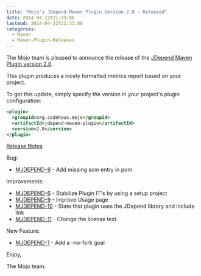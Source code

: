 ```yaml
---
title: "Mojo's JDepend Maven Plugin Version 2.0 - Released"
date: 2014-04-22T21:33:00
lastmod: 2014-04-22T21:33:00
categories:
  - Maven
  - Maven-Plugin-Releases
---
```

The Mojo team is pleased to announce the release of the 
[JDepend Maven Plugin version 2.0](http://mojo.codehaus.org/jdepend-maven-plugin/).

This plugin produces a nicely formatted metrics report based on your project.

To get this update, simply specify the version in your project's plugin configuration: 

```xml
<plugin>
  <groupId>org.codehaus.mojo</groupId>
  <artifactId>jdepend-maven-plugin</artifactId>
  <version>2.0</version>
</plugin>
```
<!-- more -->

[Release Notes](http://jira.codehaus.org/secure/ReleaseNote.jspa?projectId=13231&version=20128)

Bug:

 * [MJDEPEND-8](https://issues.apache.org/jira/browse/MJDEPEND-8) - Add missing scm entry in pom

Improvements:

 * [MJDEPEND-6](https://issues.apache.org/jira/browse/MJDEPEND-6) - Stabilize Plugin IT's by using a setup project
 * [MJDEPEND-9](https://issues.apache.org/jira/browse/MJDEPEND-9) - Improve Usage page
 * [MJDEPEND-10](https://issues.apache.org/jira/browse/MJDEPEND-10) - State that plugin uses the JDepend library and include link
 * [MJDEPEND-11](https://issues.apache.org/jira/browse/MJDEPEND-11) - Change the license text.

New Feature:

 * [MJDEPEND-1](https://issues.apache.org/jira/browse/MJDEPEND-1) - Add a -no-fork goal

Enjoy,

The Mojo team.

